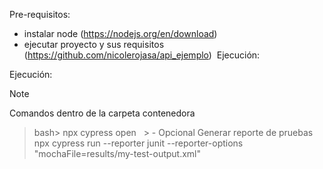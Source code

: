 Pre-requisitos:

- instalar node (https://nodejs.org/en/download)
- ejecutar proyecto y sus requisitos (https://github.com/nicolerojasa/api_ejemplo)  Ejecución:

Ejecución:
> [!NOTE]
> Comandos dentro de la carpeta contenedora

> bash> npx cypress open   > - Opcional
> Generar reporte de pruebas
> npx cypress run --reporter junit --reporter-options "mochaFile=results/my-test-output.xml"
